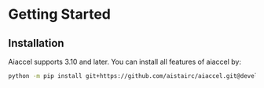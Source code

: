 # Getting Started

## Installation
Aiaccel supports 3.10 and later. You can install all features of aiaccel by:
```bash
python -m pip install git+https://github.com/aistairc/aiaccel.git@develop/v2
```
